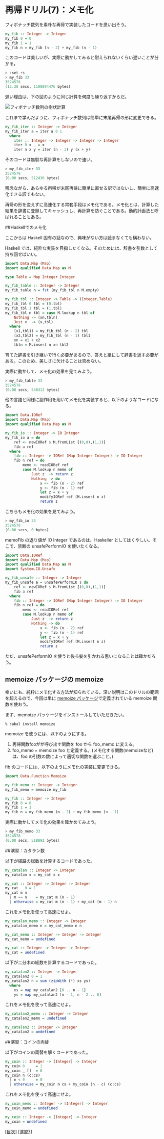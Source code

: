# 再帰ドリル(7)：メモ化

フィボナッチ数列を素朴な再帰で実装したコードを思い出そう。

```haskell
my_fib :: Integer -> Integer
my_fib 0 = 0
my_fib 1 = 1
my_fib n = my_fib (n - 2) + my_fib (n - 1)
```

このコードは美しいが、実際に動かしてみると耐えられないくらい遅いことが分かる。

```haskell
> :set +s
> my_fib 33
3524578
(12.38 secs, 1100894476 bytes)
```

遅い理由は、下の図のように同じ計算を何度も繰り返すからだ。

![フィボナッチ数列の樹状計算](figs/fib-tree.png?raw=true)

これまで学んだように、フィボナッチ数列は簡単に末尾再帰の形に変更できる。

```haskell
my_fib_iter :: Integer -> Integer
my_fib_iter a = iter a 0 1
  where
    iter :: Integer -> Integer -> Integer -> Integer
    iter 0 x _ = x
    iter n x y = iter (n - 1) y (x + y)
```

そのコードは無駄な再計算をしないので速い。

```haskell
> my_fib_iter 33
3524578
(0.00 secs, 512436 bytes)
```

残念ながら、あらゆる再帰が末尾再帰に簡単に直せる訳ではないし、簡単に高速化できる訳でもない。

再帰の形を変えずに高速化する常套手段はメモ化である。メモ化とは、計算した結果を辞書に登録してキャッシュし、再計算を防ぐことである。動的計画法と呼ばれることもある。

##Haskellでのメモ化

ここからは Haskell 固有の話なので、興味がない方は読まなくても構わない。

Haskell では、純粋な実装を目指したくなる。そのためには、辞書を引数として持ち回せばいい。

```haskell
import Data.Map (Map)
import qualified Data.Map as M

type Table = Map Integer Integer

my_fib_table :: Integer -> Integer
my_fib_table n = fst (my_fib_tbl n M.empty)

my_fib_tbl :: Integer -> Table -> (Integer,Table)
my_fib_tbl 0 tbl = (0,tbl)
my_fib_tbl 1 tbl = (1,tbl)
my_fib_tbl n tbl = case M.lookup n tbl of
    Nothing -> (xn,tbln)
    Just x  -> (x,tbl)
  where
    (x1,tbl1) = my_fib_tbl (n - 2) tbl
    (x2,tbl2) = my_fib_tbl (n - 1) tbl1
    xn = x1 + x2
    tbln = M.insert n xn tbl2
```

育てた辞書を引き継いで行く必要があるので、答えと組にして辞書を返す必要がある。このため、美しさに欠けることは否めない。

実際に動かして、メモ化の効果を見てみよう。

```haskell
> my_fib_table 33
3524578
(0.00 secs, 548312 bytes)
```

他の言語と同様に副作用を用いてメモ化を実装すると、以下のようなコードになる。

```haskell
import Data.IORef
import Data.Map (Map)
import qualified Data.Map as M

my_fib_io :: Integer -> IO Integer
my_fib_io a = do
    ref <- newIORef $ M.fromList [(0,0),(1,1)]
    fib a ref
  where
    fib :: Integer -> IORef (Map Integer Integer) -> IO Integer
    fib n ref = do
        memo <- readIORef ref
        case M.lookup n memo of
            Just z  -> return z
            Nothing -> do
                x <- fib (n - 2) ref
                y <- fib (n - 1) ref
                let z = x + y
                modifyIORef ref (M.insert n z)
                return z
```

こちらもメモ化の効果を見てみよう。

```haskell
> my_fib_io 33
3524578
(0.00 secs, 0 bytes)
```

memoFib の返り値が IO Integer であるのは、Haskeller としてはくやしい。そこで、禁断の unsafePerformIO を使いたくなる。

```haskell
import Data.IORef
import Data.Map (Map)
import qualified Data.Map as M
import System.IO.Unsafe

my_fib_unsafe :: Integer -> Integer
my_fib_unsafe a = unsafePerformIO $ do
    ref <- newIORef $ M.fromList [(0,0),(1,1)]
    fib a ref
  where
    fib :: Integer -> IORef (Map Integer Integer) -> IO Integer
    fib n ref = do
        memo <- readIORef ref
        case M.lookup n memo of
            Just z  -> return z
            Nothing -> do
                x <- fib (n - 2) ref
                y <- fib (n - 1) ref
                let z = x + y
                modifyIORef ref (M.insert n z)
                return z
```

ただ、unsafePerformIO を使うと後ろ髪を引かれる思いになることは確かだろう。

## memoize パッケージの memoize

幸いにも、純粋にメモ化する方法が知られている。深い説明はこのドリルの範囲を超えるので、今回は単に [memoize パッケージ](http://hackage.haskell.org/packages/archive/memoize/latest/doc/html/Data-Function-Memoize.html)で定義されている memoize 関数を使おう。

まず、memoize パッケージをインストールしていただきたい。

    % cabal install memoize

memoize を使うには、以下のようにする。

1. 再帰関数fooがが呼び出す関数を foo から foo_memo に変える。
2. foo_memo = memoize foo と定義する。(メモ化する関数(memoizeなど)は、foo の引数の数によって適切な関数を選ぶこと。)

fib のコードには、以下のようにメモ化の実装に変更できる。

```haskell
import Data.Function.Memoize

my_fib_memo :: Integer -> Integer
my_fib_memo = memoize my_fib

my_fib :: Integer -> Integer
my_fib 0 = 0
my_fib 1 = 1
my_fib n = my_fib_memo (n - 2) + my_fib_memo (n - 1)
```

実際に動かしてメモ化の効果を確かめてみよう。

```haskell
> my_fib_memo 33
3524578
(0.00 secs, 518892 bytes)
```

##演習：カタラン数

以下が経路の総数を計算するコードであった。

```haskell
my_catalan :: Integer -> Integer
my_catalan x = my_cat x x

my_cat :: Integer -> Integer -> Integer
my_cat _ 0 = 1
my_cat m n
  | m == n    = my_cat m (n - 1)
  | otherwise = my_cat m (n - 1) + my_cat (m - 1) n
```

これをメモ化を使って高速にせよ。

```haskell
my_catalan_memo :: Integer -> Integer
my_catalan_memo n = my_cat_memo n n

my_cat_memo :: Integer -> Integer -> Integer
my_cat_memo = undefined

my_cat :: Integer -> Integer -> Integer
my_cat = undefined
```

以下が二分木の総数を計算するコードであった。

```haskell
my_catalan2 :: Integer -> Integer
my_catalan2 0 = 1
my_catalan2 n = sum (zipWith (*) xs ys)
  where
    xs = map my_catalan2 [0 .. n - 1]
    ys = map my_catalan2 [n - 1, n - 2 .. 0]
```

これをメモ化を使って高速にせよ。

```haskell
my_catalan2_memo :: Integer -> Integer
my_catalan2_memo = undefined

my_catalan2 :: Integer -> Integer
my_catalan2 = undefined
```

##演習：コインの両替

以下がコインの両替を解くコードであった。

```haskell
my_coin :: Integer -> [Integer] -> Integer
my_coin 0 _   = 1
my_coin _ []  = 0
my_coin n (c:cs)
  | n < 0     = 0
  | otherwise = my_coin n cs + my_coin (n - c) (c:cs)
```

これをメモ化を使って高速にせよ。

```haskell
my_coin_memo :: Integer -> [Integer] -> Integer
my_coin_memo = undefined

my_coin :: Integer -> [Integer] -> Integer
my_coin = undefined
```

[[目次]](../README.md) [[演習7]](../exercise/7.hs)
